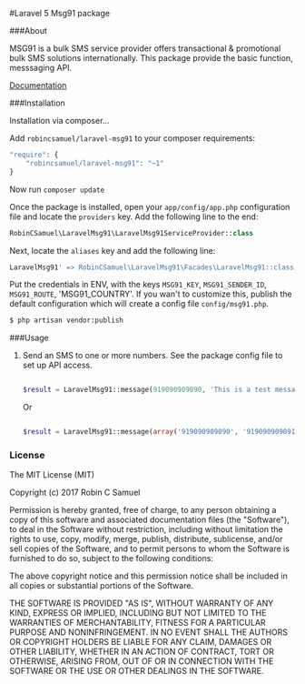 #Laravel 5 Msg91 package

###About

MSG91 is a bulk SMS service provider offers transactional & promotional bulk SMS solutions internationally. This package provide the basic function, messsaging API.

[Documentation](https://control.msg91.com/apidoc/textsms/send-sms.php)

###Installation

Installation via composer...

Add `robincsamuel/laravel-msg91` to your composer requirements:

```php
"require": {
    "robincsamuel/laravel-msg91": "~1"
}
```

Now run `composer update`

Once the package is installed, open your `app/config/app.php` configuration file and locate the `providers` key.  Add the following line to the end:

```php
RobinCSamuel\LaravelMsg91\LaravelMsg91ServiceProvider::class
```

Next, locate the `aliases` key and add the following line:

```php
LaravelMsg91' => RobinCSamuel\LaravelMsg91\Facades\LaravelMsg91::class,
```
Put the credentials in ENV, with the keys `MSG91_KEY`, `MSG91_SENDER_ID`, `MSG91_ROUTE`, 'MSG91_COUNTRY'. If you wan't to customize this, publish the default configuration which will create a config file  `config/msg91.php`.

```bash
$ php artisan vendor:publish
```

###Usage

1. Send an SMS to one or more numbers. See the package config file to set up API access.

    ```php

    $result = LaravelMsg91::message(919090909090, 'This is a test message');

    ```

    Or

    ```php

    $result = LaravelMsg91::message(array('919090909090', '919090909091'), 'This is a test message to multiple recepients');

    ```

### License

The MIT License (MIT)

Copyright (c) 2017 Robin C Samuel

Permission is hereby granted, free of charge, to any person obtaining a copy of
this software and associated documentation files (the "Software"), to deal in
the Software without restriction, including without limitation the rights to
use, copy, modify, merge, publish, distribute, sublicense, and/or sell copies of
the Software, and to permit persons to whom the Software is furnished to do so,
subject to the following conditions:

The above copyright notice and this permission notice shall be included in all
copies or substantial portions of the Software.

THE SOFTWARE IS PROVIDED "AS IS", WITHOUT WARRANTY OF ANY KIND, EXPRESS OR
IMPLIED, INCLUDING BUT NOT LIMITED TO THE WARRANTIES OF MERCHANTABILITY, FITNESS
FOR A PARTICULAR PURPOSE AND NONINFRINGEMENT. IN NO EVENT SHALL THE AUTHORS OR
COPYRIGHT HOLDERS BE LIABLE FOR ANY CLAIM, DAMAGES OR OTHER LIABILITY, WHETHER
IN AN ACTION OF CONTRACT, TORT OR OTHERWISE, ARISING FROM, OUT OF OR IN
CONNECTION WITH THE SOFTWARE OR THE USE OR OTHER DEALINGS IN THE SOFTWARE.
